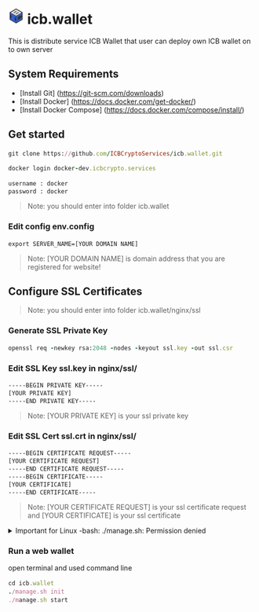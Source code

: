 

# ![alt text](https://github.com/ICBCryptoServices/icb.wallet/blob/main/ICB-Logo.png?raw=true) icb.wallet
This is distribute service ICB Wallet that user can deploy own ICB wallet on to own server


## System Requirements
  - [Install Git] (https://git-scm.com/downloads)
  - [Install Docker] (https://docs.docker.com/get-docker/)
  - [Install Docker Compose] (https://docs.docker.com/compose/install/)
  
  
## Get started
```ruby
git clone https://github.com/ICBCryptoServices/icb.wallet.git
```
```ruby
docker login docker-dev.icbcrypto.services
```
```
username : docker
password : docker
```

> Note: you should enter into folder icb.wallet


### Edit config env.config
  ```
export SERVER_NAME=[YOUR DOMAIN NAME]
```
> Note: [YOUR DOMAIN NAME] is domain address that you are registered for website!

## Configure SSL Certificates

> Note: you should enter into folder icb.wallet/nginx/ssl

### Generate SSL Private Key
  ```ruby
openssl req -newkey rsa:2048 -nodes -keyout ssl.key -out ssl.csr

```
### Edit SSL Key ssl.key in nginx/ssl/
  ```
-----BEGIN PRIVATE KEY-----
[YOUR PRIVATE KEY] 
-----END PRIVATE KEY-----
```
> Note: [YOUR PRIVATE KEY] is your ssl private key

### Edit SSL Cert ssl.crt in nginx/ssl/
  ```
-----BEGIN CERTIFICATE REQUEST-----
[YOUR CERTIFICATE REQUEST]
-----END CERTIFICATE REQUEST-----
-----BEGIN CERTIFICATE-----
[YOUR CERTIFICATE]
-----END CERTIFICATE-----
```
> Note: [YOUR CERTIFICATE REQUEST] is your ssl certificate request and [YOUR CERTIFICATE] is your ssl certificate



<details><summary>Important for Linux -bash: ./manage.sh: Permission denied</summary>
<p>

> Note: ** if you are using linux you should access to manage.ssh **


```
chmod u=rwx,g=r,o=r manage.sh
```

</p>
</details>



### Run a web wallet
open terminal and used command line
  ```ruby
cd icb.wallet
./manage.sh init
./manage.sh start
```


